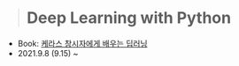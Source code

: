 > # Deep Learning with Python

<!-- - Professor: 김동하 (성신여자대학교 통계학과) -->
- Book: [케라스 창시자에게 배우는 딥러닝](https://book.naver.com/bookdb/book_detail.nhn?bid=14069088)
- 2021.9.8 (9.15) ~
